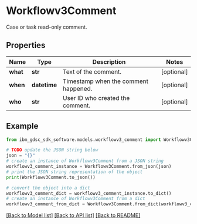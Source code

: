 # Workflowv3Comment

Case or task read-only comment.

## Properties

Name | Type | Description | Notes
------------ | ------------- | ------------- | -------------
**what** | **str** | Text of the comment. | [optional] 
**when** | **datetime** | Timestamp when the comment happened. | [optional] 
**who** | **str** | User ID who created the comment. | [optional] 

## Example

```python
from ibm_gdsc_sdk_software.models.workflowv3_comment import Workflowv3Comment

# TODO update the JSON string below
json = "{}"
# create an instance of Workflowv3Comment from a JSON string
workflowv3_comment_instance = Workflowv3Comment.from_json(json)
# print the JSON string representation of the object
print(Workflowv3Comment.to_json())

# convert the object into a dict
workflowv3_comment_dict = workflowv3_comment_instance.to_dict()
# create an instance of Workflowv3Comment from a dict
workflowv3_comment_from_dict = Workflowv3Comment.from_dict(workflowv3_comment_dict)
```
[[Back to Model list]](../README.md#documentation-for-models) [[Back to API list]](../README.md#documentation-for-api-endpoints) [[Back to README]](../README.md)


